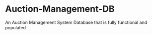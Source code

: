 # Auction-Management-DB
An Auction Management System Database that is fully functional and populated 
